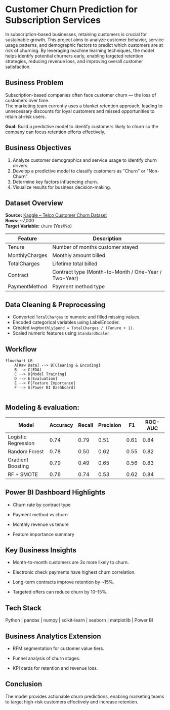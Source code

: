 # Customer Churn Prediction for Subscription Services
In subscription-based businesses, retaining customers is crucial for sustainable growth. This project aims to analyze customer behavior, service usage patterns, and demographic factors to predict which customers are at risk of churning. By leveraging machine learning techniques, the model helps identify potential churners early, enabling targeted retention strategies, reducing revenue loss, and improving overall customer satisfaction.

## Business Problem
Subscription-based companies often face customer churn — the loss of customers over time.  
The marketing team currently uses a blanket retention approach, leading to unnecessary discounts for loyal customers and missed opportunities to retain at-risk users.

**Goal:** Build a predictive model to identify customers likely to churn so the company can focus retention efforts effectively.


## Business Objectives
1. Analyze customer demographics and service usage to identify churn drivers.  
2. Develop a predictive model to classify customers as "Churn" or "Non-Churn".  
3. Determine key factors influencing churn.  
4. Visualize results for business decision-making.



##  Dataset Overview
**Source:** [Kaggle – Telco Customer Churn Dataset](https://www.kaggle.com/blastchar/telco-customer-churn)  
**Rows:** ~7,000  
**Target Variable:** `Churn` (Yes/No)

| Feature | Description |
|----------|-------------|
| Tenure | Number of months customer stayed |
| MonthlyCharges | Monthly amount billed |
| TotalCharges | Lifetime total billed |
| Contract | Contract type (Month-to-Month / One-Year / Two-Year) |
| PaymentMethod | Payment method type |


## Data Cleaning & Preprocessing
- Converted `TotalCharges` to numeric and filled missing values.  
- Encoded categorical variables using LabelEncoder.  
- Created `AvgMonthlySpend = TotalCharges / (Tenure + 1)`.  
- Scaled numeric features using `StandardScaler`.


## Workflow

```mermaid
flowchart LR
    A[Raw Data] --> B[Cleaning & Encoding]
    B --> C[EDA]
    C --> D[Model Training]
    D --> E[Evaluation]
    E --> F[Feature Importance]
    F --> G[Power BI Dashboard]


```


## Modeling & evaluation:
 
| Model | Accuracy | Recall | Precision | F1 | ROC-AUC |
|--------|-----------|----------|------------|-----------|---------|
| Logistic Regression | 0.74 | 0.79 | 0.51 | 0.61 | 0.84 |
| Random Forest | 0.78 | 0.50 | 0.62 | 0.55 | 0.82 |
| Gradient Boosting | 0.79 | 0.49 | 0.65 | 0.56 | 0.83 |
| RF + SMOTE | 0.76 | 0.74 | 0.53 | 0.62 | 0.84 |



## Power BI Dashboard Highlights

* Churn rate by contract type

* Payment method vs churn

* Monthly revenue vs tenure

* Feature importance summary


## Key Business Insights

* Month-to-month customers are 3x more likely to churn.

* Electronic check payments have highest churn correlation.

* Long-term contracts improve retention by ~15%.
  
* Targeted offers can reduce churn by 10–15%.


## Tech Stack

Python | pandas | numpy | scikit-learn | seaborn | matplotlib | Power BI

## Business Analytics Extension

* RFM segmentation for customer value tiers.

* Funnel analysis of churn stages.

* KPI cards for retention and revenue loss.

 ## Conclusion

The model provides actionable churn predictions, enabling marketing teams to target high-risk customers effectively and increase retention.
